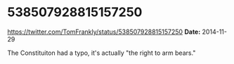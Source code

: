 # 538507928815157250
https://twitter.com/TomFrankly/status/538507928815157250
**Date:** 2014-11-29

The Constituiton had a typo, it's actually "the right to arm bears."
